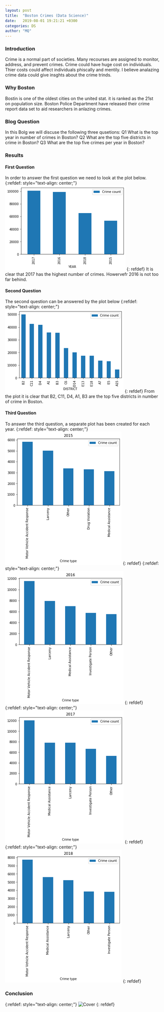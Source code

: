 ```yaml
---
layout: post
title:  "Boston Crimes (Data Science)"
date:   2019-08-01 19:21:21 +0300
categories: DS
author: "MQ"
---
```


### Introduction
Crime is a normal part of societies. Many recourses are assigned to monitor, address, and prevent crimes. Crime could have huge cost on individuals. Thier costs could affect individuals phiscally and mentily. I believe analazing crime data could give insghts about the crime trinds. 
### Why Boston 
Bostin is one of the oldest cities on the united stat. it is ranked as the 21st on population size. Boston Police Department have released their crime report data set to aid researchers in anlazing crimes. 
### Blog Question
In this Bolg we will discuse the following three qusetions:
Q1 What is the top year in number of crimes in Boston?
Q2 What are the top five districts in crime in Boston? 
Q3 What are the top five crimes per year in Boston? 

### Results 
#### First Question
In order to answer the first question we need to look at the plot below.
{:refdef: style="text-align: center;"}
![q1](/assets/1.png)
{: refdef}
It is clear that 2017 has the highest number of crimes. Howervefr 2016 is not too far behind.

#### Second Question
The second question can be answered by the plot below
{:refdef: style="text-align: center;"}
![q2](/assets/2.png)
{: refdef}
From the plot it is clear that B2, C11, D4, A1, B3 are the top five districts in number of crime in Boston. 

#### Third Question
To answer the third question, a separate plot has been created for each year.
{:refdef: style="text-align: center;"}
![q3_2015](/assets/2015.png)
{: refdef}
{:refdef: style="text-align: center;"}
![q3_2016](/assets/2016.png)
{: refdef}
{:refdef: style="text-align: center;"}
![q3_2017](/assets/2017.png)
{: refdef}
{:refdef: style="text-align: center;"}
![q3_2018](/assets/2018.png)
{: refdef}





### Conclusion 



{:refdef: style="text-align: center;"}
![Cover](/assets/1.jpg)
{: refdef}




